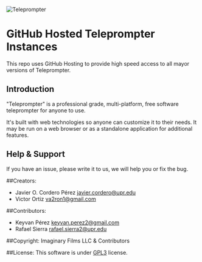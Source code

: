 ![Teleprompter](http://imaginary.tech/teleprompter/img/header.png)

# GitHub Hosted Teleprompter Instances
This repo uses GitHub Hosting to provide high speed access to all mayor versions of Teleprompter.

Introduction
-------------
"Teleprompter" is a professional grade, multi-platform, free software teleprompter for anyone to use.

It's built with web technologies so anyone can customize it to their needs. It may be run on a web browser or as a standalone application for additional features.

Help & Support
-------------
If you have an issue, please write it to us, we will help you or fix the bug.

##Creators:
*  Javier O. Cordero Pérez <javier.cordero@upr.edu>
*  Victor Ortiz <va2ron1@gmail.com>

##Contributors:
*  Keyvan Pérez <keyvan.perez2@gmail.com>
*  Rafael Sierra <rafael.sierra2@upr.edu> 

##Copyright: 
Imaginary Films LLC & Contributors

##License: 
This software is under [GPL3](https://github.com/javiercordero/Teleprompter/blob/master/LICENSE) license.
